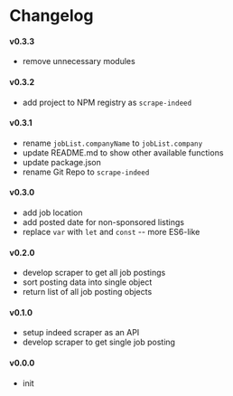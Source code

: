 Changelog
=========

#### v0.3.3
- remove unnecessary modules 

#### v0.3.2
- add project to NPM registry as `scrape-indeed`

#### v0.3.1
- rename `jobList.companyName` to `jobList.company`
- update README.md to show other available functions
- update package.json
- rename Git Repo to `scrape-indeed`

#### v0.3.0
- add job location
- add posted date for non-sponsored listings
- replace `var` with `let` and `const` -- more ES6-like

#### v0.2.0
- develop scraper to get all job postings
- sort posting data into single object
- return list of all job posting objects

#### v0.1.0
- setup indeed scraper as an API
- develop scraper to get single job posting

#### v0.0.0
- init
